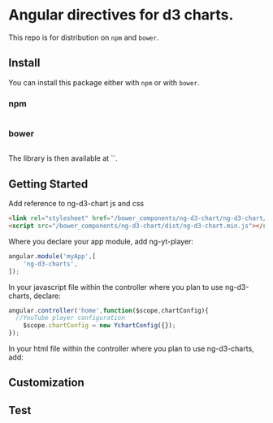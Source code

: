 # Angular directives for d3 charts.

This repo is for distribution on `npm` and `bower`.

## Install

You can install this package either with `npm` or with `bower`.

### npm

```shell

```

### bower

```shell

```
The library is then available at ``.

## Getting Started

Add reference to ng-d3-chart js and css
```html
<link rel="stylesheet" href="/bower_components/ng-d3-chart/ng-d3-chart/ng-d3-chart.min.css">
<script src="/bower_components/ng-d3-chart/dist/ng-d3-chart.min.js"></script>
```

Where you declare your app module, add ng-yt-player:
```javascript
angular.module('myApp',[
	'ng-d3-charts',
]);
```
In your javascript file within the controller where you plan to use ng-d3-charts, declare:
```javascript
angular.controller('home',function($scope,chartConfig){
  //YouTube player configuration
	$scope.chartConfig = new YchartConfig({});
});  
```
In your html file within the controller where you plan to use ng-d3-charts, add:


## Customization

## Test
